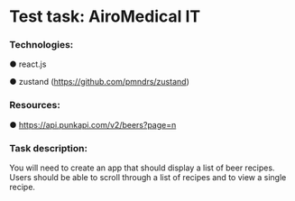 # Test task: AiroMedical IT

### Technologies: 

● react.js 

● zustand (https://github.com/pmndrs/zustand) 

### Resources: 

● https://api.punkapi.com/v2/beers?page=n 

### Task description: 

You will need to create an app that should display a list of beer recipes. Users should be able to scroll through a list of recipes and to view a single recipe. 
